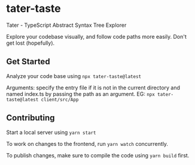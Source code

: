 # tater-taste
Tater - TypeScript Abstract Syntax Tree Explorer

Explore your codebase visually, and follow code paths more easily. Don't get lost (hopefully).

## Get Started

Analyze your code base using `npx tater-taste@latest`

Arguments: specify the entry file if it is not in the current directory and named index.ts by passing the path as an argument. EG: `npx tater-taste@latest client/src/App`

## Contributing

Start a local server using `yarn start`

To work on changes to the frontend, run `yarn watch` concurrently.

To publish changes, make sure to compile the code using `yarn build` first.
